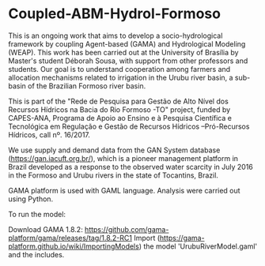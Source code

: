 # Coupled-ABM-Hydrol-Formoso

This is an ongoing work that aims to develop a socio-hydrological framework by coupling Agent-based (GAMA) and Hydrological Modeling (WEAP).
This work has been carried out at the University of Brasília by Master's student Déborah Sousa, with support from other professors and students. Our goal is to understand cooperation among farmers and allocation mechanisms related to irrigation in the Urubu river basin, a sub-basin of the Brazilian Formoso river basin. 

This is part of the "Rede de Pesquisa para Gestão de Alto Nível dos Recursos Hídricos na Bacia do Rio Formoso -TO" project, funded by CAPES-ANA, Programa de Apoio ao Ensino e à Pesquisa Científica  e  Tecnológica  em  Regulação  e  Gestão  de  Recursos  Hídricos –Pró-Recursos Hídricos, call nº. 16/2017.

We use supply and demand data from the GAN System database (https://gan.iacuft.org.br/), which is a pioneer management platform in Brazil developed as a response to the observed water scarcity in July 2016 in the Formoso and Urubu rivers in the state of Tocantins, Brazil.

GAMA platform is used with GAML language.
Analysis were carried out using Python.

To run the model:

Download GAMA 1.8.2: https://github.com/gama-platform/gama/releases/tag/1.8.2-RC1
Import (https://gama-platform.github.io/wiki/ImportingModels) the model 'UrubuRiverModel.gaml' and the includes.
